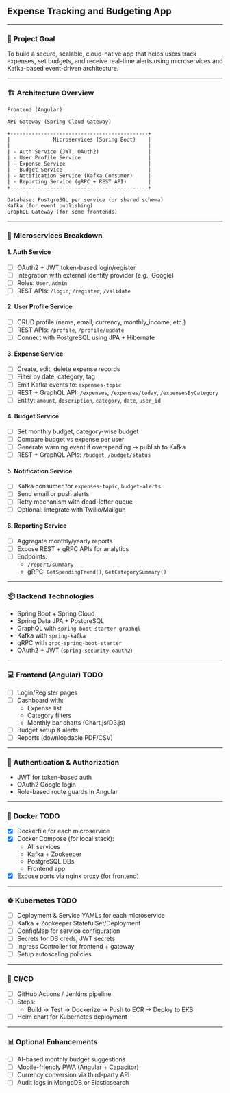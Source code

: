 ## Expense Tracking and Budgeting App

---

### 🎯 **Project Goal**
To build a secure, scalable, cloud-native app that helps users track expenses, set budgets, and receive real-time alerts using microservices and Kafka-based event-driven architecture.

---

### 🏗️ **Architecture Overview**

```
Frontend (Angular)
      |
API Gateway (Spring Cloud Gateway)
      |
+---------------------------------------------+
|              Microservices (Spring Boot)    |
|                                             |
| - Auth Service (JWT, OAuth2)                |
| - User Profile Service                      |
| - Expense Service                           |
| - Budget Service                            |
| - Notification Service (Kafka Consumer)     |
| - Reporting Service (gRPC + REST API)       |
+---------------------------------------------+
      |
Database: PostgreSQL per service (or shared schema)
Kafka (for event publishing)
GraphQL Gateway (for some frontends)
```

---

### 🔀 **Microservices Breakdown**

####  1. **Auth Service**
- [ ] OAuth2 + JWT token-based login/register
- [ ] Integration with external identity provider (e.g., Google)
- [ ] Roles: `User`, `Admin`
- [ ] REST APIs: `/login`, `/register`, `/validate`

####  2. **User Profile Service**
- [ ] CRUD profile (name, email, currency, monthly_income, etc.)
- [ ] REST APIs: `/profile`, `/profile/update`
- [ ] Connect with PostgreSQL using JPA + Hibernate

####  3. **Expense Service**
- [ ] Create, edit, delete expense records
- [ ] Filter by date, category, tag
- [ ] Emit Kafka events to: `expenses-topic`
- [ ] REST + GraphQL API: `/expenses`, `/expenses/today`, `/expensesByCategory`
- [ ] Entity: `amount`, `description`, `category`, `date`, `user_id`

####  4. **Budget Service**
- [ ] Set monthly budget, category-wise budget
- [ ] Compare budget vs expense per user
- [ ] Generate warning event if overspending → publish to Kafka
- [ ] REST + GraphQL APIs: `/budget`, `/budget/status`

####  5. **Notification Service**
- [ ] Kafka consumer for `expenses-topic`, `budget-alerts`
- [ ] Send email or push alerts
- [ ] Retry mechanism with dead-letter queue
- [ ] Optional: integrate with Twilio/Mailgun

####  6. **Reporting Service**
- [ ] Aggregate monthly/yearly reports
- [ ] Expose REST + gRPC APIs for analytics
- [ ] Endpoints:
    - `/report/summary`
    - gRPC: `GetSpendingTrend()`, `GetCategorySummary()`

---

### 📦 **Backend Technologies**
- Spring Boot + Spring Cloud
- Spring Data JPA + PostgreSQL
- GraphQL with `spring-boot-starter-graphql`
- Kafka with `spring-kafka`
- gRPC with `grpc-spring-boot-starter`
- OAuth2 + JWT (`spring-security-oauth2`)

---

### 💻 **Frontend (Angular) TODO**
- [ ] Login/Register pages
- [ ] Dashboard with:
    - Expense list
    - Category filters
    - Monthly bar charts (Chart.js/D3.js)
- [ ] Budget setup & alerts
- [ ] Reports (downloadable PDF/CSV)

---

### 🔐 **Authentication & Authorization**
- JWT for token-based auth
- OAuth2 Google login
- Role-based route guards in Angular

---

### 🐳 **Docker TODO**
- [x] Dockerfile for each microservice
- [x] Docker Compose (for local stack):
    - All services
    - Kafka + Zookeeper
    - PostgreSQL DBs
    - Frontend app
- [x] Expose ports via nginx proxy (for frontend)

---

### ☸️ **Kubernetes TODO**
- [ ] Deployment & Service YAMLs for each microservice
- [ ] Kafka + Zookeeper StatefulSet/Deployment
- [ ] ConfigMap for service configuration
- [ ] Secrets for DB creds, JWT secrets
- [ ] Ingress Controller for frontend + gateway
- [ ] Setup autoscaling policies

---

### 🚀 **CI/CD**
- [ ] GitHub Actions / Jenkins pipeline
- [ ] Steps:
    - Build → Test → Dockerize → Push to ECR → Deploy to EKS
- [ ] Helm chart for Kubernetes deployment

---

### 📊 **Optional Enhancements**
- [ ] AI-based monthly budget suggestions
- [ ] Mobile-friendly PWA (Angular + Capacitor)
- [ ] Currency conversion via third-party API
- [ ] Audit logs in MongoDB or Elasticsearch
